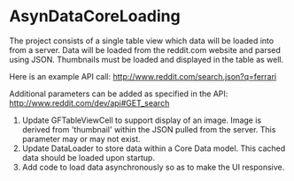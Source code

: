 AsynDataCoreLoading
===================
The project consists of a single table view which data will be loaded into from a server. Data will be loaded from the reddit.com website and parsed using JSON. Thumbnails must be loaded and displayed in the table as well.

Here is an example API call:
http://www.reddit.com/search.json?q=ferrari

Additional parameters can be added as specified in the API:
http://www.reddit.com/dev/api#GET_search
1. Update GFTableViewCell to support display of an image.  Image is derived from 'thumbnail' within the JSON pulled from the server.  This parameter may or may not exist.
2. Update DataLoader to store data within a Core Data model.  This cached data should be loaded upon startup.
3. Add code to load data asynchronously so as to make the UI responsive.
